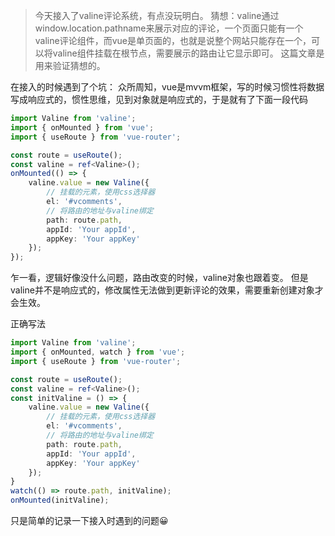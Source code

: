 > 今天接入了valine评论系统，有点没玩明白。
> 猜想：valine通过window.location.pathname来展示对应的评论，一个页面只能有一个valine评论组件，而vue是单页面的，也就是说整个网站只能存在一个，可以将valine组件挂载在根节点，需要展示的路由让它显示即可。
> 这篇文章是用来验证猜想的。

在接入的时候遇到了个坑：
众所周知，vue是mvvm框架，写的时候习惯性将数据写成响应式的，惯性思维，见到对象就是响应式的，于是就有了下面一段代码
```typescript
import Valine from 'valine';
import { onMounted } from 'vue';
import { useRoute } from 'vue-router';

const route = useRoute();
const valine = ref<Valine>();
onMounted(() => {
    valine.value = new Valine({
        // 挂载的元素，使用css选择器
        el: '#vcomments',
        // 将路由的地址与valine绑定
        path: route.path,
        appId: 'Your appId',
        appKey: 'Your appKey'
    });
});
```
乍一看，逻辑好像没什么问题，路由改变的时候，valine对象也跟着变。
但是valine并不是响应式的，修改属性无法做到更新评论的效果，需要重新创建对象才会生效。

正确写法
```typescript
import Valine from 'valine';
import { onMounted, watch } from 'vue';
import { useRoute } from 'vue-router';

const route = useRoute();
const valine = ref<Valine>();
const initValine = () => {
    valine.value = new Valine({
        // 挂载的元素，使用css选择器
        el: '#vcomments',
        // 将路由的地址与valine绑定
        path: route.path,
        appId: 'Your appId',
        appKey: 'Your appKey'
    });
}
watch(() => route.path, initValine);
onMounted(initValine);
```

只是简单的记录一下接入时遇到的问题😀